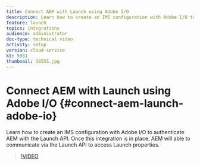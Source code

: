 ```yaml
---
title: Connect AEM with Launch using Adobe I/O
description: Learn how to create an IMS configuration with Adobe I/O to authenticate AEM with the Launch API. Once this integration is in place, AEM will able to communicate via the Launch API to access Launch properties.
feature: launch
topics: integrations
audience: administrator
doc-type: technical video
activity: setup
version: cloud-service
kt: 5981
thumbnail: 38555.jpg
---
```


# Connect AEM with Launch using Adobe I/O {#connect-aem-launch-adobe-io}

Learn how to create an IMS configuration with Adobe I/O to authenticate AEM with the Launch API. Once this integration is in place, AEM will able to communicate via the Launch API to access Launch properties.

>[!VIDEO](https://video.tv.adobe.com/v/38555?quality=12&learn=on)
